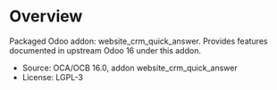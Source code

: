 # Overview

Packaged Odoo addon: website_crm_quick_answer. Provides features documented in upstream Odoo 16 under this addon.

- Source: OCA/OCB 16.0, addon website_crm_quick_answer
- License: LGPL-3
